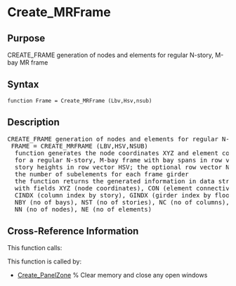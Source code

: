 
<!-- <a name="_top"></a>
<div><a href="../../../index.md">Home</a> &gt;  <a href="#">src</a> &gt; <a href="../index.md">Utilities</a> &gt; <a href="index.md">PreProcessing</a> &gt; Create_MRFrame.m</div> -->

<!--<table width="100%"><tr><td align="left"><a href="../../../index.md"><img alt="<" border="0" src="../../../left.png">&nbsp;Master index</a></td>
<td align="right"><a href="index.md">Index for src\Utilities\PreProcessing&nbsp;<img alt=">" border="0" src="../../../right.png"></a></td></tr></table>-->
# Create_MRFrame
<!-- <h1>Create_MRFrame
</h1> -->

## <a name="_name"></a>Purpose

<!-- <h2 id="purpose"><a name="_name"></a>Purpose</h2> -->

CREATE_FRAME generation of nodes and elements for regular N-story, M-bay MR frame

<!-- <div class="box"><strong>CREATE_FRAME generation of nodes and elements for regular N-story, M-bay MR frame</strong></div> -->

## <a name="_synopsis"></a>Syntax

`function Frame = Create_MRFrame (Lbv,Hsv,nsub)` 
## <a name="_description"></a>Description

<pre class="comment">CREATE_FRAME generation of nodes and elements for regular N-story, M-bay MR frame    
 FRAME = CREATE_MRFRAME (LBV,HSV,NSUB)
  function generates the node coordinates XYZ and element connectivity CON
  for a regular N-story, M-bay frame with bay spans in row vector LBV and
  story heights in row vector HSV; the optional row vector NSUB specifies
  the number of subelements for each frame girder 
  the function returns the generated information in data structure FRAME
  with fields XYZ (node coordinates), CON (element connectivity),
  CINDX (column index by story), GINDX (girder index by floor),
  NBY (no of bays), NST (no of stories), NC (no of columns), NG (no of girders)
  NN (no of nodes), NE (no of elements)</pre>
<!-- <div class="fragment"><pre class="comment">CREATE_FRAME generation of nodes and elements for regular N-story, M-bay MR frame    
 FRAME = CREATE_MRFRAME (LBV,HSV,NSUB)
  function generates the node coordinates XYZ and element connectivity CON
  for a regular N-story, M-bay frame with bay spans in row vector LBV and
  story heights in row vector HSV; the optional row vector NSUB specifies
  the number of subelements for each frame girder 
  the function returns the generated information in data structure FRAME
  with fields XYZ (node coordinates), CON (element connectivity),
  CINDX (column index by story), GINDX (girder index by floor),
  NBY (no of bays), NST (no of stories), NC (no of columns), NG (no of girders)
  NN (no of nodes), NE (no of elements)</pre></div> -->

<!-- crossreference -->
## <a name="_cross"></a>Cross-Reference Information

This function calls:
<ul style="list-style-image:url(../../../matlabicon.gif)">
</ul>
This function is called by:
<ul style="list-style-image:url(../../../matlabicon.gif)">
<li><a href="../../../src/Other/Create_PanelZone.md" class="code" title="">Create_PanelZone</a>	% Clear memory and close any open windows</li></ul>
<!-- crossreference -->




<!-- <hr><address>Generated on Thu 09-Jul-2020 10:37:03 by <strong><a href="http://www.artefact.tk/software/matlab/m2html/" title="Matlab Documentation in HTML">m2html</a></strong> &copy; 2005</address> -->